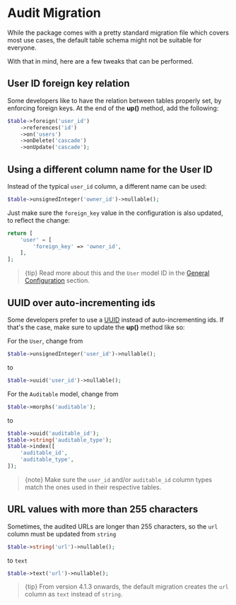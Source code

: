 # Audit Migration
While the package comes with a pretty standard migration file which covers most use cases, the default table schema might not be suitable for everyone.

With that in mind, here are a few tweaks that can be performed.

## User ID foreign key relation
Some developers like to have the relation between tables properly set, by enforcing foreign keys.
At the end of the **up()** method, add the following:

```php
$table->foreign('user_id')
    ->references('id')
    ->on('users')
    ->onDelete('cascade')
    ->onUpdate('cascade');
```

## Using a different column name for the User ID
Instead of the typical `user_id` column, a different name can be used:

```php
$table->unsignedInteger('owner_id')->nullable();
```

Just make sure the `foreign_key` value in the configuration is also updated, to reflect the change:

```php
return [
    'user' = [
        'foreign_key' => 'owner_id',
    ],
];
```

> {tip} Read more about this and the `User` model ID in the [General Configuration](general-configuration) section.

## UUID over auto-incrementing ids
Some developers prefer to use a [UUID](https://en.wikipedia.org/wiki/Universally_unique_identifier) instead of auto-incrementing ids.
If that's the case, make sure to update the **up()** method like so:

For the `User`, change from
```php
$table->unsignedInteger('user_id')->nullable();
```

to

```php
$table->uuid('user_id')->nullable();
```

For the `Auditable` model, change from
```php
$table->morphs('auditable');
```

to

```php
$table->uuid('auditable_id');
$table->string('auditable_type');
$table->index([
    'auditable_id', 
    'auditable_type',
]);
```

> {note} Make sure the `user_id` and/or `auditable_id` column types match the ones used in their respective tables.

## URL values with more than 255 characters
Sometimes, the audited URLs are longer than 255 characters, so the `url` column must be updated from `string`

```php
$table->string('url')->nullable();
```

to `text`

```php
$table->text('url')->nullable();
```

> {tip} From version 4.1.3 onwards, the default migration creates the `url` column as `text` instead of `string`.

